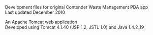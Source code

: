 Development files for original Contender Waste Management PDA app  
Last updated December 2010  

An Apache Tomcat web application  
Developed using Tomcat 4.1.40 (JSP 1.2, JSTL 1.0) and Java 1.4.2_19  
